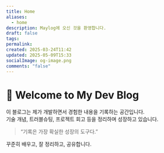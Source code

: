 ```yaml
---
title: Home
aliases:
  - home
description: Maylog에 오신 것을 환영합니다.
draft: false
tags: 
permalink: 
created: 2025-03-24T11:42
updated: 2025-05-09T15:33
socialImage: og-image.png
comments: "false"
---
```


# 👋 Welcome to My Dev Blog

이 블로그는 제가 개발하면서 경험한 내용을 기록하는 공간입니다.  
기술 개념, 트러블슈팅, 프로젝트 회고 등을 정리하며 성장하고 있습니다.

> “기록은 가장 확실한 성장의 도구다.”

꾸준히 배우고, 잘 정리하고, 공유합니다.